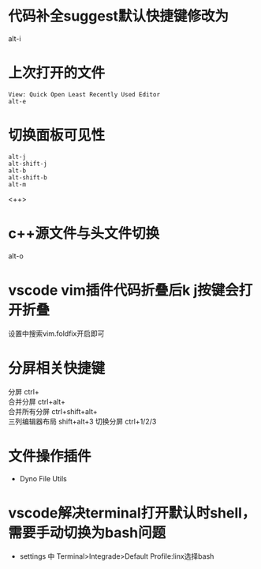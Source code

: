 # 代码补全suggest默认快捷键修改为

alt-i

# 上次打开的文件

```
View: Quick Open Least Recently Used Editor
alt-e
```

# 切换面板可见性

```
alt-j
alt-shift-j
alt-b
alt-shift-b
alt-m
```

<++>

# c++源文件与头文件切换

alt-o

# vscode vim插件代码折叠后k j按键会打开折叠

设置中搜索vim.foldfix开启即可

# 分屏相关快捷键

分屏 ctrl+\
合并分屏 ctrl+alt+\
合并所有分屏 ctrl+shift+alt+\
三列编辑器布局 shift+alt+3 切换分屏 ctrl+1/2/3

# 文件操作插件
- Dyno File Utils

# vscode解决terminal打开默认时shell，需要手动切换为bash问题
- settings 中 Terminal\>Integrade\>Default Profile:linx选择bash
